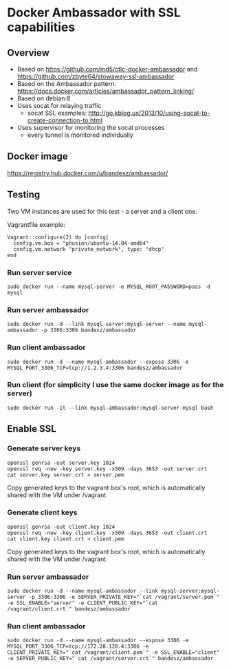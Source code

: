 # Docker Ambassador with SSL capabilities

## Overview

* Based on https://github.com/md5/ctlc-docker-ambassador and https://github.com/zbyte64/stowaway-ssl-ambassador
* Based on the Ambassador pattern: https://docs.docker.com/articles/ambassador_pattern_linking/
* Based on debian:8
* Uses socat for relaying traffic
  * socat SSL examples: http://go.kblog.us/2013/10/using-socat-to-create-connection-to.html
* Uses supervisor for monitoring the socat processes
  * every tunnel is monitored individually
 
## Docker image

https://registry.hub.docker.com/u/bandesz/ambassador/

## Testing

Two VM instances are used for this test - a server and a client one.

Vagrantfile example:
```
Vagrant::configure(2) do |config|
  config.vm.box = "phusion/ubuntu-14.04-amd64"
  config.vm.network "private_network", type: "dhcp"
end
```

### Run server service
```
sudo docker run --name mysql-server -e MYSQL_ROOT_PASSWORD=pass -d mysql
```

### Run server ambassador
```
sudo docker run -d --link mysql-server:mysql-server --name mysql-ambassador -p 3306:3306 bandesz/ambassador
```

### Run client ambassador
```
sudo docker run -d --name mysql-ambassador --expose 3306 -e MYSQL_PORT_3306_TCP=tcp://1.2.3.4:3306 bandesz/ambassador
```

### Run client (for simplicity I use the same docker image as for the server)
```
sudo docker run -it --link mysql-ambassador:mysql-server mysql bash
```

## Enable SSL

### Generate server keys

```Shell
openssl genrsa -out server.key 1024
openssl req -new -key server.key -x509 -days 3653 -out server.crt
cat server.key server.crt > server.pem
```

Copy generated keys to the vagrant box's root, which is automatically shared with the VM under /vagrant

### Generate client keys
```Shell
openssl genrsa -out client.key 1024
openssl req -new -key client.key -x509 -days 3653 -out client.crt
cat client.key client.crt > client.pem
```

Copy generated keys to the vagrant box's root, which is automatically shared with the VM under /vagrant

### Run server ambassador

```
sudo docker run -d --name mysql-ambassador --link mysql-server:mysql-server -p 3306:3306 -e SERVER_PRIVATE_KEY="`cat /vagrant/server.pem`" -e SSL_ENABLE="server" -e CLIENT_PUBLIC_KEY="`cat /vagrant/client.crt`" bandesz/ambassador
```

### Run client ambassador

```
sudo docker run -d --name mysql-ambassador --expose 3306 -e MYSQL_PORT_3306_TCP=tcp://172.28.128.4:3306 -e CLIENT_PRIVATE_KEY="`cat /vagrant/client.pem`" -e SSL_ENABLE="client" -e SERVER_PUBLIC_KEY="`cat /vagrant/server.crt`" bandesz/ambassador
```
